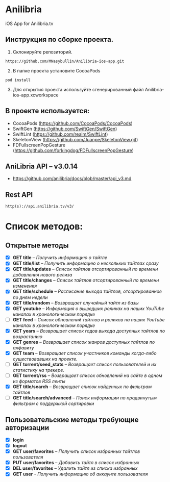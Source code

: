 # Anilibria
iOS App for Anilibria.tv 

## Инструкция по сборке проекта.
1) Склонируйте репозиторий.
```
https://github.com/MNasybullin/Anilibria-ios-app.git
```
2) В папке проекта установите CocoaPods
```
pod install
```
3) Для открытия проекта используйте сгенерированный файл Anilibria-ios-app.xcworkspace

## В проекте используется:
- CocoaPods (https://github.com/CocoaPods/CocoaPods)
- SwiftGen (https://github.com/SwiftGen/SwiftGen)
- SwiftLint (https://github.com/realm/SwiftLint)
- SkeletonView (https://github.com/Juanpe/SkeletonView.git)
- FDFullscreenPopGesture (https://github.com/forkingdog/FDFullscreenPopGesture)

## AniLibria API – v3.0.14
- https://github.com/anilibria/docs/blob/master/api_v3.md

## Rest API
```
http(s)://api.anilibria.tv/v3/
```

# Список методов:

## Открытые методы
- [x] **GET title** – *Получить информацию о тайтле*
- [x] **GET title/list** – *Получить информацию о нескольких тайтлах сразу*
- [x] **GET title/updates** – *Список тайтлов отсортированный по времени добавления нового релиза*
- [x] **GET title/changes** – *Список тайтлов отсортированный по времени изменения*
- [x] **GET title/schedule** – *Расписание выхода тайтлов, отсортированное по дням недели*
- [x] **GET title/random** – *Возвращает случайный тайтл из базы*
- [x] **GET youtube** – *Информация о вышедших роликах на наших YouTube каналах в хронологическом порядке*
- [ ] **GET feed** – *Список обновлений тайтлов и роликов на наших YouTube каналах в хронологическом порядке*
- [x] **GET years** – *Возвращает список годов выхода доступных тайтлов по возрастанию*
- [x] **GET genres** – *Возвращает список жанров доступных тайтлов по алфавиту*
- [x] **GET team** – *Возвращает список участников команды когда-либо существовавших на проекте.*
- [ ] **GET torrent/seed_stats** – *Возвращает список пользователей и их статистику на трекере.*
- [ ] **GET torrent/rss** – *Возвращает список обновлений на сайте в одном из форматов RSS ленты*
- [x] **GET title/search** – *Возвращает список найденных по фильтрам тайтлов*
- [ ] **GET title/search/advanced** – *Поиск информации по продвинутым фильтрам с поддержкой сортировки*

## Пользовательские методы требующие авторизации
- [x] **login**
- [x] **logout**
- [x] **GET user/favorites** – *Получить список избранных тайтлов пользователя*
- [x] **PUT user/favorites** – *Добавить тайтл в список избранных*
- [x] **DEL user/favorites** – *Удалить тайтл из списка избранных*
- [x] **GET user** - *Получить информацию об аккаунте пользователя*
